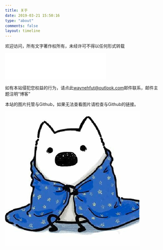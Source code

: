 ```yaml
---
title: 关于
date: 2019-03-21 15:50:16
type: "about"
comments: false
layout: timeline
---
```


欢迎访问，所有文字著作权所有，未经许可不得以任何形式转载

<iframe frameborder="no" border="0" marginwidth="0" marginheight="0" width=330 height=86 src="//music.163.com/outchain/player?type=2&id=1353163404&auto=1&height=66"></iframe>

如有本站侵犯您权益的行为，请点此[waynehfut@outlook.com](mailto:waynehfut@outlook.com)邮件联系，邮件主题注明“博客”

本站的图片托管与Github，如果无法查看图片请检查与Github的链接。

![Test Image](https://raw.githubusercontent.com/Waynehfut/blog/img/img/20201124202808.png)

